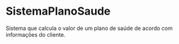 # SistemaPlanoSaude
Sistema que calcula o valor de um plano de saúde de acordo com informações do cliente.
